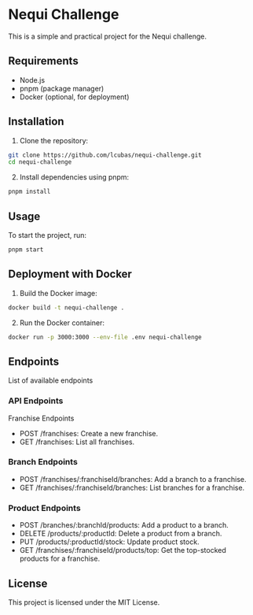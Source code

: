 # Nequi Challenge

This is a simple and practical project for the Nequi challenge.

## Requirements

- Node.js
- pnpm (package manager)
- Docker (optional, for deployment)

## Installation

1. Clone the repository:
  ```sh
  git clone https://github.com/lcubas/nequi-challenge.git
  cd nequi-challenge
  ```

2. Install dependencies using pnpm:
  ```sh
  pnpm install
  ```

## Usage

To start the project, run:
```sh
pnpm start
```

## Deployment with Docker

1. Build the Docker image:
  ```sh
  docker build -t nequi-challenge .
  ```

2. Run the Docker container:
  ```sh
  docker run -p 3000:3000 --env-file .env nequi-challenge
  ```

## Endpoints
List of available endpoints

### API Endpoints
Franchise Endpoints
- POST /franchises: Create a new franchise.
- GET /franchises: List all franchises.

### Branch Endpoints
- POST /franchises/:franchiseId/branches: Add a branch to a franchise.
- GET /franchises/:franchiseId/branches: List branches for a franchise.

### Product Endpoints
- POST /branches/:branchId/products: Add a product to a branch.
- DELETE /products/:productId: Delete a product from a branch.
- PUT /products/:productId/stock: Update product stock.
- GET /franchises/:franchiseId/products/top: Get the top-stocked products for a franchise.

## License

This project is licensed under the MIT License.